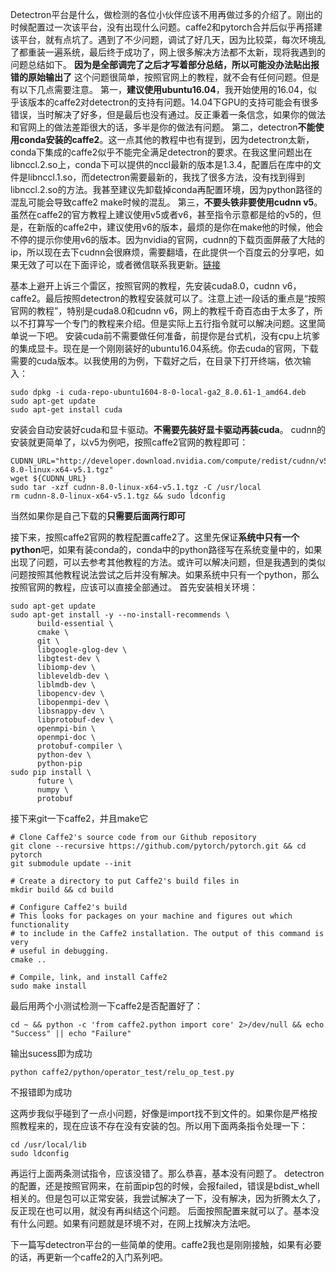 Detectron平台是什么，做检测的各位小伙伴应该不用再做过多的介绍了。刚出的时候配置过一次该平台，没有出现什么问题。caffe2和pytorch合并后似乎再搭建该平台，就有点坑了。遇到了不少问题，调试了好几天，因为比较菜，每次环境乱了都重装一遍系统，最后终于成功了，网上很多解决方法都不太新，现将我遇到的问题总结如下。
**因为是全部调完了之后才写着部分总结，所以可能没办法贴出报错的原始输出了**
这个问题很简单，按照官网上的教程，就不会有任何问题。但是有以下几点需要注意。
第一，**建议使用ubuntu16.04**，我开始使用的16.04，似乎该版本的caffe2对detectron的支持有问题。14.04下GPU的支持可能会有很多错误，当时解决了好多，但是最后也没有通过。反正秉着一条信念，如果你的做法和官网上的做法差距很大的话，多半是你的做法有问题。
第二，detectron**不能使用conda安装的caffe2**。这一点其他的教程中也有提到，因为detectron太新，conda下集成的caffe2似乎不能完全满足detectron的要求。在我这里问题出在libnccl.2.so上，conda下可以提供的nccl最新的版本是1.3.4，配置后在库中的文件是libnccl.1.so，而detectron需要最新的，我找了很多方法，没有找到得到libnccl.2.so的方法。我甚至建议先卸载掉conda再配置环境，因为python路径的混乱可能会导致caffe2 make时候的混乱。
第三，**不要头铁非要使用cudnn v5**。虽然在caffe2的官方教程上建议使用v5或者v6，甚至指令示意都是给的v5的，但是，在新版的caffe2中，建议使用v6的版本，最烦的是你在make他的时候，他会不停的提示你使用v6的版本。因为nvidia的官网，cudnn的下载页面屏蔽了大陆的ip，所以现在去下cudnn会很麻烦，需要翻墙，在此提供一个百度云的分享吧，如果无效了可以在下面评论，或者微信联系我更新。[链接](https://pan.baidu.com/s/1l-ikg75jDeO0Vhfr2cFx7Q)

基本上避开上诉三个雷区，按照官网的教程，先安装cuda8.0，cudnn v6，caffe2。最后按照detectron的教程安装就可以了。注意上述一段话的重点是“按照官网的教程”，特别是cuda8.0和cudnn v6，网上的教程千奇百态由于太多了，所以不打算写一个专门的教程来介绍。但是实际上五行指令就可以解决问题。这里简单说一下吧。
安装cuda前不需要做任何准备，前提你是台式机，没有cpu上坑爹的集成显卡。现在是一个刚刚装好的ubuntu16.04系统。你去cuda的官网，下载需要的cuda版本。以我使用的为例，下载好之后，在目录下打开终端，依次输入：
```shell
sudo dpkg -i cuda-repo-ubuntu1604-8-0-local-ga2_8.0.61-1_amd64.deb
sudo apt-get update
sudo apt-get install cuda
```
安装会自动安装好cuda和显卡驱动。**不需要先装好显卡驱动再装cuda**。
cudnn的安装就更简单了，以v5为例吧，按照caffe2官网的教程即可：
```shell
CUDNN_URL="http://developer.download.nvidia.com/compute/redist/cudnn/v5.1/cudnn-8.0-linux-x64-v5.1.tgz"
wget ${CUDNN_URL}
sudo tar -xzf cudnn-8.0-linux-x64-v5.1.tgz -C /usr/local
rm cudnn-8.0-linux-x64-v5.1.tgz && sudo ldconfig
```
当然如果你是自己下载的**只需要后面两行即可**

接下来，按照caffe2官网的教程配置caffe2了。这里先保证**系统中只有一个python**吧，如果有装conda的，conda中的python路径写在系统变量中的，如果出现了问题，可以去参考其他教程的方法。或许可以解决问题，但是我遇到的类似问题按照其他教程说法尝试之后并没有解决。如果系统中只有一个python，那么按照官网的教程，应该可以直接全部通过。
首先安装相关环境：
```
sudo apt-get update
sudo apt-get install -y --no-install-recommends \
      build-essential \
      cmake \
      git \
      libgoogle-glog-dev \
      libgtest-dev \
      libiomp-dev \
      libleveldb-dev \
      liblmdb-dev \
      libopencv-dev \
      libopenmpi-dev \
      libsnappy-dev \
      libprotobuf-dev \
      openmpi-bin \
      openmpi-doc \
      protobuf-compiler \
      python-dev \
      python-pip                          
sudo pip install \
      future \
      numpy \
      protobuf
```
接下来git一下caffe2，并且make它
```shell
# Clone Caffe2's source code from our Github repository
git clone --recursive https://github.com/pytorch/pytorch.git && cd pytorch
git submodule update --init

# Create a directory to put Caffe2's build files in
mkdir build && cd build

# Configure Caffe2's build
# This looks for packages on your machine and figures out which functionality
# to include in the Caffe2 installation. The output of this command is very
# useful in debugging.
cmake ..

# Compile, link, and install Caffe2
sudo make install
```
最后用两个小测试检测一下caffe2是否配置好了：
```shell
cd ~ && python -c 'from caffe2.python import core' 2>/dev/null && echo "Success" || echo "Failure"
```
输出sucess即为成功
```shell
python caffe2/python/operator_test/relu_op_test.py
```
不报错即为成功

这两步我似乎碰到了一点小问题，好像是import找不到文件的。如果你是严格按照教程来的，现在应该不存在没有安装的包。所以用下面两条指令处理一下：
```shell
cd /usr/local/lib
sudo ldconfig
```
再运行上面两条测试指令，应该没错了。那么恭喜，基本没有问题了。
detectron的配置，还是按照官网来，在前面pip包的时候，会报failed，错误是bdist_whell相关的。但是包可以正常安装，我尝试解决了一下，没有解决，因为折腾太久了，反正现在也可以用，就没有再纠结这个问题。
后面按照配置来就可以了。基本没有什么问题。如果有问题就是环境不对，在网上找解决方法吧。

下一篇写detectron平台的一些简单的使用。caffe2我也是刚刚接触，如果有必要的话，再更新一个caffe2的入门系列吧。




